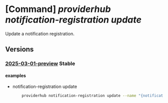 # [Command] _providerhub notification-registration update_

Update a notification registration.

## Versions

### [2025-03-01-preview](/Resources/mgmt-plane/L3N1YnNjcmlwdGlvbnMve30vcHJvdmlkZXJzL21pY3Jvc29mdC5wcm92aWRlcmh1Yi9wcm92aWRlcnJlZ2lzdHJhdGlvbnMve30vbm90aWZpY2F0aW9ucmVnaXN0cmF0aW9ucy97fQ==/2025-03-01-preview.xml) **Stable**

<!-- mgmt-plane /subscriptions/{}/providers/microsoft.providerhub/providerregistrations/{}/notificationregistrations/{} 2025-03-01-preview -->

#### examples

- notification-registration update
    ```bash
        providerhub notification-registration update --name "{notificationRegistration}" --included-events "*/write" "Microsoft.Contoso/employees/delete" --message-scope "RegisteredSubscriptions" --notification-endpoints [{notification-destination:/subscriptions/ac6bcfb5-3dc1-491f-95a6-646b89bf3e88/resourceGroups/mgmtexp-eastus/providers/Microsoft.EventHub/namespaces/unitedstates-mgmtexpint/eventhubs/armlinkednotifications,locations:[EastUS]}] --notification-mode "EventHub" --provider-namespace "{providerNamespace}"
    ```